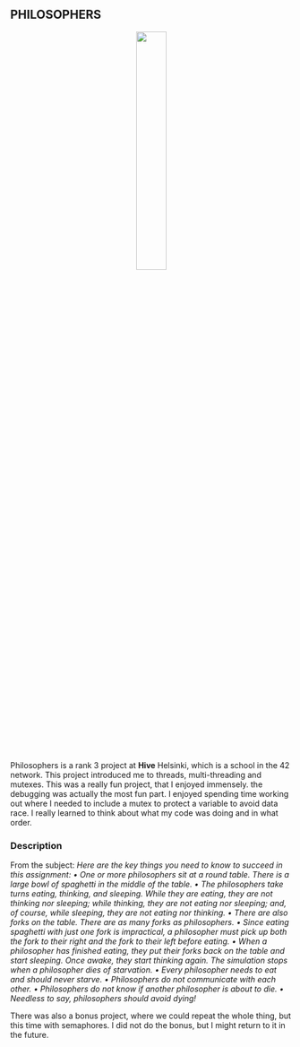 ## **PHILOSOPHERS**

<p align="center" width="100%">
    <img width="33%" src="https://github.com/Arcane-Jill/images/blob/main/philosophersm.png">
</p>

Philosophers is a rank 3 project at **Hive** Helsinki, which is a school in the 42 network. This project introduced me to threads, multi-threading and 
mutexes. This was a really fun project, that I enjoyed immensely. the debugging was actually the most fun part. I enjoyed spending time working out where
I needed to include a mutex to protect a variable to avoid data race. I really learned to think about what my code was doing and in what order.

### **Description**

From the subject: *Here are the key things you need to know to succeed in this assignment:
• One or more philosophers sit at a round table.
There is a large bowl of spaghetti in the middle of the table.
• The philosophers take turns eating, thinking, and sleeping.
While they are eating, they are not thinking nor sleeping;
while thinking, they are not eating nor sleeping;
and, of course, while sleeping, they are not eating nor thinking.
• There are also forks on the table. There are as many forks as philosophers.
• Since eating spaghetti with just one fork is impractical, a philosopher must pick up
both the fork to their right and the fork to their left before eating.
• When a philosopher has finished eating, they put their forks back on the table and
start sleeping. Once awake, they start thinking again. The simulation stops when
a philosopher dies of starvation.
• Every philosopher needs to eat and should never starve.
• Philosophers do not communicate with each other.
• Philosophers do not know if another philosopher is about to die.
• Needless to say, philosophers should avoid dying!*

There was also a bonus project, where we could repeat the whole thing, but this time with semaphores. I did not do the bonus, but I might return to it in 
the future.
